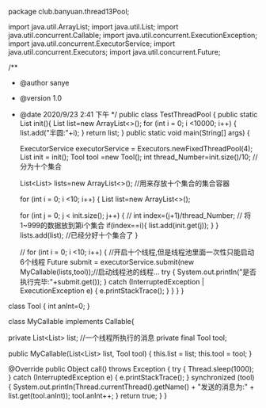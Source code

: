 package club.banyuan.thread13Pool;

import java.util.ArrayList;
import java.util.List;
import java.util.concurrent.Callable;
import java.util.concurrent.ExecutionException;
import java.util.concurrent.ExecutorService;
import java.util.concurrent.Executors;
import java.util.concurrent.Future;

/**
 * @author sanye
 * @version 1.0
 * @date 2020/9/23 2:41 下午
 */
public class TestThreadPool {
  public  static  List<String>  init(){
    List<String>  list=new ArrayList<>();
    for (int i = 0; i <10000; i++) {
      list.add("半圆:"+i);
    }
    return list;
  }
  public static void main(String[] args) {

    ExecutorService executorService = Executors.newFixedThreadPool(4);
    List<String> init = init();
    Tool  tool =new Tool();
    int   thread_Number=init.size()/10;   //分为十个集合

    List<List<String>> lists=new ArrayList<>();  //用来存放十个集合的集合容器

    for (int i = 0; i <10; i++) {
      List<String>  list=new ArrayList<>();

      for (int j = 0; j < init.size(); j++) {   //
        int   index=(j+1)/thread_Number;  //  将1~999的数据放到第i个集合
        if(index==i){
          list.add(init.get(j));
        }
      }
      lists.add(list); //已经分好十个集合了
    }

    //
    for (int i = 0; i <10; i++) {  //开启十个线程,但是线程池里面一次性只能启动6个线程
      Future submit = executorService.submit(new MyCallable(lists,tool));//启动线程池的线程...
      try {
        System.out.println("是否执行完毕:"+submit.get());
      } catch (InterruptedException | ExecutionException e) {
        e.printStackTrace();
      }
    }
  }
}

class  Tool  {
  int anInt=0;
}

class  MyCallable  implements Callable{

  private List<List<String>>  list;  //一个线程所执行的消息
  private final Tool  tool;

  public MyCallable(List<List<String>> list, Tool tool) {
    this.list = list;
    this.tool = tool;
  }

  @Override
  public Object call() throws Exception {
    try {
      Thread.sleep(1000);
    } catch (InterruptedException e) {
      e.printStackTrace();
    }
    synchronized (tool) {
      System.out.println(Thread.currentThread().getName() + "发送的消息为:" + list.get(tool.anInt));
      tool.anInt++;
    }
    return true;
  }
}